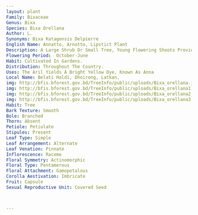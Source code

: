 ```yaml
---
layout: plant
Family: Bixaceae
Genus: Bixa
Species: Bixa Orellana
Author: L.
Synonyms: Bixa Katagensis Delpierre
English Name: Annatto, Arnotto, Lipstict Plant
Description: A Large Shrub Or Small Tree, Young Flowering Shoots Provided With Dark Brown Glandular Hairs. Leaves C 15 Ã— 10 Cm, Petioles C 6 Cm Long. Inflorescence Terminal Panicles. Sepals 5, C 1.0 Ã— 0.7 Cm, Base Provided With White Dots, Upper Surface Provided With Glandular Hairs, Deciduous. Petals 5, 2.0 Ã— 1.2 Cm, White. Stamens Numerous, C 1.5 Cm Long, Free, Anthers Yellow. Ovary C 2 Cm Long, Style Slender, Stigma Notched. Capsule C 3.0 Ã— 3.5 Cm, Loculicidally 2-valved, Spines C 0.7 Cm Long, Dark Brownish. Seeds About 30-50, C 0.5 Ã— 0.4 Cm, Triangular, Depressed At The Middle, Surrounded By A Scarlet Aril.
Flowering Period:  October-June
Habit: Cultivated In Gardens.
Distribution: Throughout The Country.
Uses: The Aril Yields A Bright Yellow Dye, Known As Anna
Local Name: Belati Haldi, Dhoirong, Latkan, 
img: http://bfis.bforest.gov.bd/TreeInfo/public/uploads/Bixa_orellana.jpg
img: http://bfis.bforest.gov.bd/TreeInfo/public/uploads/Bixa_orellana1.jpg
img: http://bfis.bforest.gov.bd/TreeInfo/public/uploads/Bixa_orellana2.jpg
img: http://bfis.bforest.gov.bd/TreeInfo/public/uploads/Bixa_orellana3.jpg
Habit: Tree
Bark Texture: Smooth
Bole: Branched
Thorn: Absent
Petiole: Petiolate
Stipules: Present
Leaf Type: Simple
Leaf Arrangement: Alternate
Leaf Venation: Pinnate
Inflorescence: Raceme
Floral Symmetry: Actinomorphic
Floral Type: Pentamerous
Floral Attachment: Gamopetalous
Corolla Aestivation: Imbricate
Fruit: Capsule
Sexual Reproductive Unit: Covered Seed



---
```


